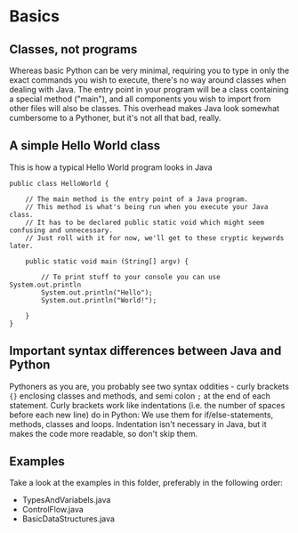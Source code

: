 # Basics

## Classes, not programs

Whereas basic Python can be very minimal, requiring you to type in only the exact commands you wish to execute, there's no way around classes when dealing with Java. The entry point in your program will be a class containing a special method ("main"), and all components you wish to import from other files will also be classes. This overhead makes Java look somewhat cumbersome to a Pythoner, but it's not all that bad, really.

## A simple Hello World class
This is how a typical Hello World program looks in Java
```
public class HelloWorld {

	// The main method is the entry point of a Java program. 
	// This method is what's being run when you execute your Java class. 
	// It has to be declared public static void which might seem confusing and unnecessary. 
	// Just roll with it for now, we'll get to these cryptic keywords later.

	public static void main (String[] argv) {
	
		// To print stuff to your console you can use System.out.println 
		System.out.println("Hello");
		System.out.println("World!");
	
	}
}
```

## Important syntax differences between Java and Python

Pythoners as you are, you probably see two syntax oddities - curly brackets `{}` enclosing classes and methods, and semi colon `;` at the end of each statement. Curly brackets work like indentations (i.e. the number of spaces before each new line) do in Python: We use them for if/else-statements, methods, classes and loops. Indentation isn't necessary in Java, but it makes the code more readable, so don't skip them.


## Examples

Take a look at the examples in this folder, preferably in the following order:

- TypesAndVariabels.java
- ControlFlow.java
- BasicDataStructures.java